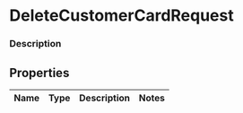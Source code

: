 
# DeleteCustomerCardRequest

### Description



## Properties
Name | Type | Description | Notes
------------ | ------------- | ------------- | -------------



